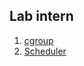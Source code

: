 ## Lab intern
1. [cgroup](https://hipiphock.github.io/cgroup)
2. [Scheduler](https://hipiphock.github.io/scheduler)
